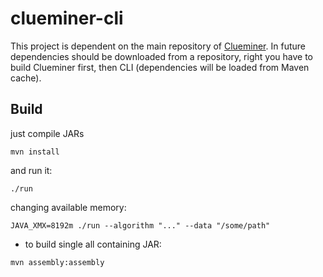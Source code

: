 # clueminer-cli

This project is dependent on the main repository of [Clueminer](https://github.com/deric/clueminer). In future dependencies should be downloaded from a repository, right you have to build Clueminer first, then CLI (dependencies will be loaded from Maven cache).

## Build

just compile JARs

    mvn install

and run it:

    ./run

changing available memory:

    JAVA_XMX=8192m ./run --algorithm "..." --data "/some/path"

  - to build single all containing JAR:
```
mvn assembly:assembly
```
